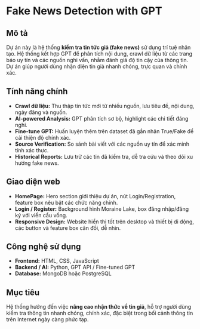 # Fake News Detection with GPT

## Mô tả
Dự án này là hệ thống **kiểm tra tin tức giả (fake news)** sử dụng trí tuệ nhân tạo. Hệ thống kết hợp GPT để phân tích nội dung, crawl dữ liệu từ các trang báo uy tín và các nguồn nghi vấn, nhằm đánh giá độ tin cậy của thông tin. Dự án giúp người dùng nhận diện tin giả nhanh chóng, trực quan và chính xác.

## Tính năng chính
- **Crawl dữ liệu:** Thu thập tin tức mới từ nhiều nguồn, lưu tiêu đề, nội dung, ngày đăng và nguồn.  
- **AI-powered Analysis:** GPT phân tích sơ bộ, highlight các chi tiết đáng nghi.  
- **Fine-tune GPT:** Huấn luyện thêm trên dataset đã gắn nhãn True/Fake để cải thiện độ chính xác.  
- **Source Verification:** So sánh bài viết với các nguồn uy tín để xác minh tính xác thực.  
- **Historical Reports:** Lưu trữ các tin đã kiểm tra, dễ tra cứu và theo dõi xu hướng fake news.  

## Giao diện web
- **HomePage:** Hero section giới thiệu dự án, nút Login/Registration, feature box nêu bật các chức năng chính.  
- **Login / Register:** Background hình Moraine Lake, box đăng nhập/đăng ký với viền cầu vồng.  
- **Responsive Design:** Website hiển thị tốt trên desktop và thiết bị di động, các button và feature box cân đối, dễ nhìn.  

## Công nghệ sử dụng
- **Frontend:** HTML, CSS, JavaScript  
- **Backend / AI:** Python, GPT API / Fine-tuned GPT  
- **Database:** MongoDB hoặc PostgreSQL  

## Mục tiêu
Hệ thống hướng đến việc **nâng cao nhận thức về tin giả**, hỗ trợ người dùng kiểm tra thông tin nhanh chóng, chính xác, đặc biệt trong bối cảnh thông tin trên Internet ngày càng phức tạp.

